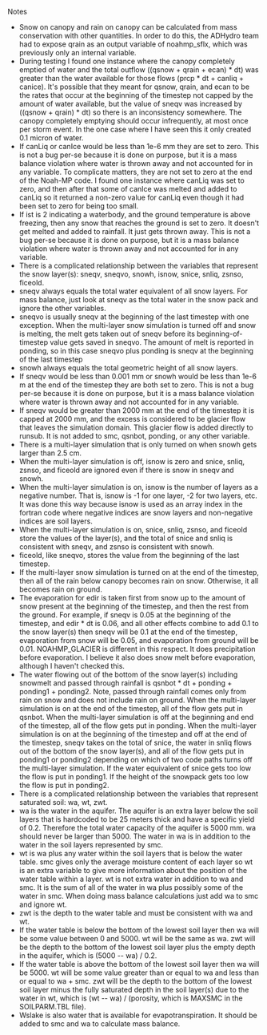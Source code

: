 Notes

-   Snow on canopy and rain on canopy can be calculated from mass
    conservation with other quantities. In order to do this, the ADHydro
    team had to expose qrain as an output variable of noahmp_sflx, which
    was previously only an internal variable.
-   During testing I found one instance where the canopy completely
    emptied of water and the total outflow ((qsnow + qrain + ecan) \*
    dt) was greater than the water available for those flows (prcp \*
    dt + canliq + canice). It\'s possible that they meant for qsnow,
    qrain, and ecan to be the rates that occur at the beginning of the
    timestep not capped by the amount of water available, but the value
    of sneqv was increased by ((qsnow + qrain) \* dt) so there is an
    inconsistency somewhere. The canopy completely emptying should occur
    infrequently, at most once per storm event. In the one case where I
    have seen this it only created 0.1 micron of water.
-   If canLiq or canIce would be less than 1e-6 mm they are set to zero.
    This is not a bug per-se because it is done on purpose, but it is a
    mass balance violation where water is thrown away and not accounted
    for in any variable. To complicate matters, they are not set to zero
    at the end of the Noah-MP code. I found one instance where canLiq
    was set to zero, and then after that some of canIce was melted and
    added to canLiq so it returned a non-zero value for canLiq even
    though it had been set to zero for being too small.
-   If ist is 2 indicating a waterbody, and the ground temperature is
    above freezing, then any snow that reaches the ground is set to
    zero. It doesn\'t get melted and added to rainfall. It just gets
    thrown away. This is not a bug per-se because it is done on purpose,
    but it is a mass balance violation where water is thrown away and
    not accounted for in any variable.
-   There is a complicated relationship between the variables that
    represent the snow layer(s): sneqv, sneqvo, snowh, isnow, snice,
    snliq, zsnso, ficeold.
-   sneqv always equals the total water equivalent of all snow layers.
    For mass balance, just look at sneqv as the total water in the snow
    pack and ignore the other variables.
-   sneqvo is usually sneqv at the beginning of the last timestep with
    one exception. When the multi-layer snow simulation is turned off
    and snow is melting, the melt gets taken out of sneqv before its
    beginning-of-timestep value gets saved in sneqvo. The amount of melt
    is reported in ponding, so in this case sneqvo plus ponding is sneqv
    at the beginning of the last timestep
-   snowh always equals the total geometric height of all snow layers.
-   If sneqv would be less than 0.001 mm or snowh would be less than
    1e-6 m at the end of the timestep they are both set to zero. This is
    not a bug per-se because it is done on purpose, but it is a mass
    balance violation where water is thrown away and not accounted for
    in any variable.
-   If sneqv would be greater than 2000 mm at the end of the timestep it
    is capped at 2000 mm, and the excess is considered to be glacier
    flow that leaves the simulation domain. This glacier flow is added
    directly to runsub. It is not added to smc, qsnbot, ponding, or any
    other variable.
-   There is a multi-layer simulation that is only turned on when snowh
    gets larger than 2.5 cm.
-   When the multi-layer simulation is off, isnow is zero and snice,
    snliq, zsnso, and ficeold are ignored even if there is snow in sneqv
    and snowh.
-   When the multi-layer simulation is on, isnow is the number of layers
    as a negative number. That is, isnow is -1 for one layer, -2 for two
    layers, etc. It was done this way because isnow is used as an array
    index in the fortran code where negative indices are snow layers and
    non-negative indices are soil layers.
-   When the multi-layer simulation is on, snice, snliq, zsnso, and
    ficeold store the values of the layer(s), and the total of snice and
    snliq is consistent with sneqv, and zsnso is consistent with snowh.
-   ficeold, like sneqvo, stores the value from the beginning of the
    last timestep.
-   If the multi-layer snow simulation is turned on at the end of the
    timestep, then all of the rain below canopy becomes rain on snow.
    Otherwise, it all becomes rain on ground.
-   The evaporation for edir is taken first from snow up to the amount
    of snow present at the beginning of the timestep, and then the rest
    from the ground. For example, if sneqv is 0.05 at the beginning of
    the timestep, and edir \* dt is 0.06, and all other effects combine
    to add 0.1 to the snow layer(s) then sneqv will be 0.1 at the end of
    the timestep, evaporation from snow will be 0.05, and evaporation
    from ground will be 0.01. NOAHMP_GLACIER is different in this
    respect. It does precipitation before evaporation. I believe it also
    does snow melt before evaporation, although I haven\'t checked this.
-   The water flowing out of the bottom of the snow layer(s) including
    snowmelt and passed through rainfall is qsnbot \* dt + ponding +
    ponding1 + ponding2. Note, passed through rainfall comes only from
    rain on snow and does not include rain on ground. When the
    multi-layer simulation is on at the end of the timestep, all of the
    flow gets put in qsnbot. When the multi-layer simulation is off at
    the beginning and end of the timestep, all of the flow gets put in
    ponding. When the multi-layer simulation is on at the beginning of
    the timestep and off at the end of the timestep, sneqv takes on the
    total of snice, the water in snliq flows out of the bottom of the
    snow layer(s), and all of the flow gets put in ponding1 or ponding2
    depending on which of two code paths turns off the multi-layer
    simulation. If the water equivalent of snice gets too low the flow
    is put in ponding1. If the height of the snowpack gets too low the
    flow is put in ponding2.
-   There is a complicated relationship between the variables that
    represent saturated soil: wa, wt, zwt.
-   wa is the water in the aquifer. The aquifer is an extra layer below
    the soil layers that is hardcoded to be 25 meters thick and have a
    specific yield of 0.2. Therefore the total water capacity of the
    aquifer is 5000 mm. wa should never be larger than 5000. The water
    in wa is in addition to the water in the soil layers represented by
    smc.
-   wt is wa plus any water within the soil layers that is below the
    water table. smc gives only the average moisture content of each
    layer so wt is an extra variable to give more information about the
    position of the water table within a layer. wt is not extra water in
    addition to wa and smc. It is the sum of all of the water in wa plus
    possibly some of the water in smc. When doing mass balance
    calculations just add wa to smc and ignore wt.
-   zwt is the depth to the water table and must be consistent with wa
    and wt.
-   If the water table is below the bottom of the lowest soil layer then
    wa will be some value between 0 and 5000. wt will be the same as wa.
    zwt will be the depth to the bottom of the lowest soil layer plus
    the empty depth in the aquifer, which is (5000 -- wa) / 0.2.
-   If the water table is above the bottom of the lowest soil layer then
    wa will be 5000. wt will be some value greater than or equal to wa
    and less than or equal to wa + smc. zwt will be the depth to the
    bottom of the lowest soil layer minus the fully saturated depth in
    the soil layer(s) due to the water in wt, which is (wt -- wa) /
    (porosity, which is MAXSMC in the SOILPARM.TBL file).
-   Wslake is also water that is available for evapotranspiration. It
    should be added to smc and wa to calculate mass balance.
